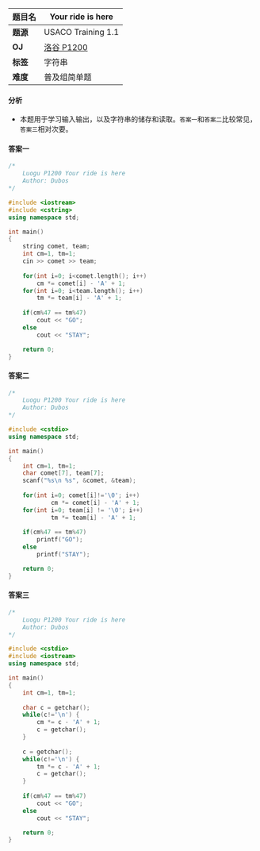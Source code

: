 |题目名|Your ride is here|  
|---|---|  
|**题源**|USACO Training 1.1|  
|**OJ**|[洛谷 P1200](https://www.luogu.org/problemnew/show/P1200)|  
|**标签**|字符串|  
|**难度**|普及组简单题|  

#### 分析 
* 本题用于学习输入输出，以及字符串的储存和读取。`答案一`和`答案二`比较常见，`答案三`相对次要。
#### 答案一

```cpp
/*
	Luogu P1200 Your ride is here
	Author: Dubos
*/

#include <iostream>
#include <cstring>
using namespace std;

int main()
{
    string comet, team;
    int cm=1, tm=1;
	cin >> comet >> team;
    
    for(int i=0; i<comet.length(); i++)
        cm *= comet[i] - 'A' + 1;
    for(int i=0; i<team.length(); i++)
        tm *= team[i] - 'A' + 1;
    
    if(cm%47 == tm%47)
        cout << "GO";
    else
        cout << "STAY";

	return 0;
}

```
#### 答案二

```cpp
/*
	Luogu P1200 Your ride is here
	Author: Dubos
*/

#include <cstdio>
using namespace std;

int main()
{
    int cm=1, tm=1;
    char comet[7], team[7];
    scanf("%s\n %s", &comet, &team);
    
    for(int i=0; comet[i]!='\0'; i++)
            cm *= comet[i] - 'A' + 1;
    for(int i=0; team[i] != '\0'; i++)
            tm *= team[i] - 'A' + 1;
    
    if(cm%47 == tm%47)
        printf("GO");
    else
        printf("STAY");

	return 0;
}
```
#### 答案三

```cpp
/*
	Luogu P1200 Your ride is here
	Author: Dubos
*/

#include <cstdio>
#include <iostream>
using namespace std;

int main()
{
    int cm=1, tm=1;
    
    char c = getchar();
    while(c!='\n') {
        cm *= c - 'A' + 1;
        c = getchar();
    }
    
    c = getchar();  
    while(c!='\n') {
        tm *= c - 'A' + 1;
        c = getchar();
    }
    
    if(cm%47 == tm%47)
        cout << "GO";
    else
        cout << "STAY";

	return 0;
}
```
